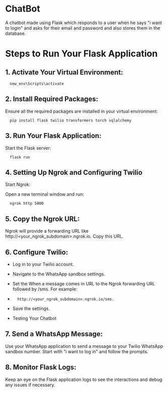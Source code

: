 # ChatBot
A chatbot made using Flask which responds to a user when he says "i want to login" and asks for their email and password and also stores them in the database.

# Steps to Run Your Flask Application

## 1. Activate Your Virtual Environment:

      new_env\Scripts\activate

## 2. Install Required Packages:
Ensure all the required packages are installed in your virtual environment:

      pip install flask twilio transformers torch sqlalchemy


## 3. Run Your Flask Application:
Start the Flask server:

      flask run

## 4. Setting Up Ngrok and Configuring Twilio
Start Ngrok:

Open a new terminal window and run:

      ngrok http 5000


## 5. Copy the Ngrok URL:

Ngrok will provide a forwarding URL like http://<your_ngrok_subdomain>.ngrok.io. Copy this URL.

## 6. Configure Twilio:

* Log in to your Twilio account.

* Navigate to the WhatsApp sandbox settings.

* Set the When a message comes in URL to the Ngrok forwarding URL followed by /sms. For example:
*       http://<your_ngrok_subdomain>.ngrok.io/sms.

* Save the settings.

* Testing Your Chatbot

## 7. Send a WhatsApp Message:

Use your WhatsApp application to send a message to your Twilio WhatsApp sandbox number. Start with "i want to log in" and follow the prompts.

## 8. Monitor Flask Logs:

Keep an eye on the Flask application logs to see the interactions and debug any issues if necessary.
